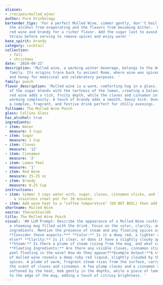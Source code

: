 ```yaml
---
aliases:
- /recipes/mulled_wine/
author: Pure Drinkology
bartender_tips: 'For a perfect Mulled Wine, simmer gently, don''t boil! This prevents
  the alcohol from evaporating and the flavors from becoming bitter.  Use quality
  red wine and brandy for a richer flavor. Add the sugar last to avoid caramelization.
  Strain before serving to remove spices and enjoy warm! '
base_spirit: brandy
category: cocktail
collection:
  - fall
  - christmas
date: '2024-09-23'
description: 'Mulled wine, a warming winter beverage, belongs to the Hot Cocktails
  family. Its origins trace back to ancient Rome, where wine was spiced with herbs
  and honey for medicinal and celebratory purposes. '
family: punch
flavor_description: 'Mulled wine is a warm, comforting hug in a glass. The sweetness
  of the sugar blends with the tartness of the lemon, creating a balanced base. The
  red wine adds a rich, fruity depth, while the cloves and cinnamon infuse a spicy,
  warming complexity. A touch of brandy adds a smooth, boozy kick. Overall, it''s
  a complex, fragrant, and festive drink perfect for chilly evenings. '
fullname: The Mulled Wine Punch
glass: Collins Glass
has_alcohol: true
ingredients:
- item: Water
  measure: 3 Cups
- item: Sugar
  measure: 1 Cup
- item: Cloves
  measure: '12'
- item: Cinnamon
  measure: '2'
- item: Lemon Peel
  measure: '1'
- item: Red Wine
  measure: 25.25 oz
- item: Brandy
  measure: 0.25 Cup
instructions:
- item: Simmer 3 cups water with, sugar, cloves, cinnamon sticks, and lemon peel in
    a stainless steel pot for 10 minutes.
- item: Add wine heat to a "coffee temperature" (DO NOT BOIL) then add the brandy.
shortname: Mulled Wine
source: thecocktaildb
title: The Mulled Wine Punch
visual: '## LLM Prompt: Describe the appearance of a Mulled Wine cocktail. Imagine
  a steaming mug filled with the drink. Focus on the color, clarity, and any visible
  ingredients. Mention the presence of steam and any floating spices or fruit peels.
  **Consider these aspects:*** **Color:** Is it a deep red, a lighter ruby, or something
  else?* **Clarity:** Is it clear, or does it have a slightly cloudy appearance?*
  **Steam:** Is there a plume of steam rising from the mug, and what color is it?*
  **Floating Ingredients:** Are there any visible cloves, cinnamon sticks, or lemon
  peel floating in the wine? How do they appear?**Example Output:**A steaming mug
  of mulled wine reveals a deep ruby red liquid, slightly clouded by the swirling
  spices. A plume of warm, fragrant steam rises from the surface, carrying with it
  the scent of cloves and cinnamon. A few plump cloves and a cinnamon stick, both
  softened by the heat, bob gently in the depths, while a piece of lemon peel clings
  to the edge of the mug, adding a touch of citrusy brightness. '
---
```



